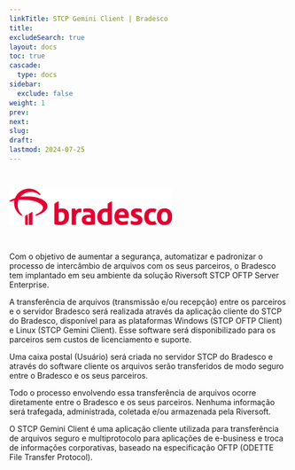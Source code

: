 ```yaml
---
linkTitle: STCP Gemini Client | Bradesco
title: 
excludeSearch: true
layout: docs
toc: true
cascade:
  type: docs
sidebar:
  exclude: false
weight: 1
prev: 
next: 
slug: 
draft: 
lastmod: 2024-07-25
---
```

<br>

![](img/logo-bradesco.png)

<br>

Com o objetivo de aumentar a segurança, automatizar e padronizar o processo de intercâmbio de arquivos com os seus parceiros, o Bradesco tem implantado em seu ambiente da solução Riversoft STCP OFTP Server Enterprise. 

A transferência de arquivos (transmissão e/ou recepção) entre os parceiros e o servidor Bradesco será realizada através da aplicação cliente do STCP do Bradesco, disponível para as plataformas Windows (STCP OFTP Client) e Linux (STCP Gemini Client). Esse software será disponibilizado para os parceiros sem custos de licenciamento e suporte. 

Uma caixa postal (Usuário) será criada no servidor STCP do Bradesco e através do software cliente os arquivos serão transferidos de modo seguro entre o Bradesco e os seus parceiros. 

Todo o processo envolvendo essa transferência de arquivos ocorre diretamente entre o Bradesco e os seus parceiros. Nenhuma informação será trafegada, administrada, coletada e/ou armazenada pela Riversoft. 

O STCP Gemini Client é uma aplicação cliente utilizada para transferência de arquivos seguro e multiprotocolo para aplicações de e-business e troca de informações corporativas, baseado na especificação OFTP (ODETTE File Transfer Protocol).
